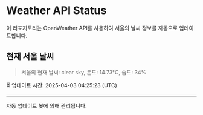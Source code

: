 
# Weather API Status

이 리포지토리는 OpenWeather API를 사용하여 서울의 날씨 정보를 자동으로 업데이트합니다.

## 현재 서울 날씨
> 서울의 현재 날씨: clear sky, 온도: 14.73°C, 습도: 34%

⏳ 업데이트 시간: 2025-04-03 04:25:23 (UTC)

---
자동 업데이트 봇에 의해 관리됩니다.
